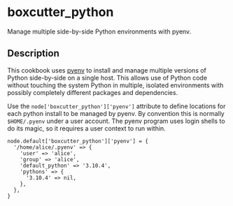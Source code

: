 #  boxcutter_python

Manage multiple side-by-side Python environments with pyenv.

## Description

This cookbook uses [pyenv](https://github.com/pyenv/pyenv) to install and
manage multiple versions of Python side-by-side on a single host. This allows
use of Python code without touching the system Python in multiple, isolated
environments with possibly completely different packages and dependencies.

Use the `node['boxcutter_python']['pyenv']` attribute to define locations for
each python install to be managed by pyenv. By convention this is normally
`$HOME/.pyenv` under a user account. The pyenv program uses login shells to
do its magic, so it requires a user context to run within.

```
node.default['boxcutter_python']['pyenv'] = {
  '/home/alice/.pyenv' => {
    'user' => 'alice',
    'group' => 'alice',
    'default_python' => '3.10.4',
    'pythons' => {
      '3.10.4' => nil,
    },
  },
}
```
